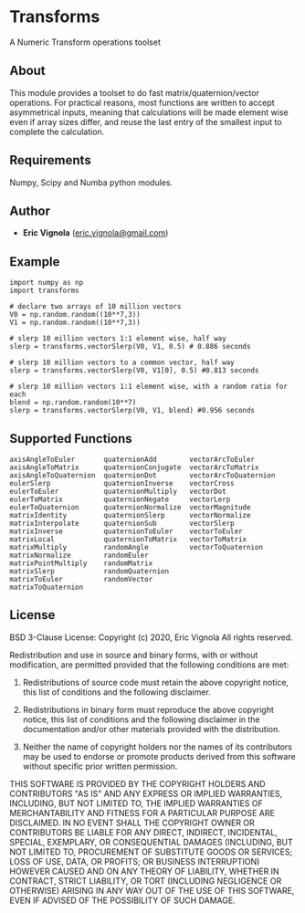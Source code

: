 # Transforms
A Numeric Transform operations toolset

## About
This module provides a toolset to do fast matrix/quaternion/vector operations.
For practical reasons, most functions are written to accept asymmetrical inputs,
meaning that calculations will be made element wise even if array sizes differ,
and reuse the last entry of the smallest input to complete the calculation.

## Requirements
Numpy, Scipy and Numba python modules.

## Author
* **Eric Vignola** (eric.vignola@gmail.com)

## Example
```
import numpy as np
import transforms

# declare two arrays of 10 million vectors
V0 = np.random.random((10**7,3))
V1 = np.random.random((10**7,3))

# slerp 10 million vectors 1:1 element wise, half way
slerp = transforms.vectorSlerp(V0, V1, 0.5) # 0.886 seconds

# slerp 10 million vectors to a common vector, half way
slerp = transforms.vectorSlerp(V0, V1[0], 0.5) #0.813 seconds

# slerp 10 million vectors 1:1 element wise, with a random ratio for each
blend = np.random.random(10**7)
slerp = transforms.vectorSlerp(V0, V1, blend) #0.956 seconds
```


## Supported Functions
```
axisAngleToEuler       quaternionAdd        vectorArcToEuler
axisAngleToMatrix      quaternionConjugate  vectorArcToMatrix
axisAngleToQuaternion  quaternionDot        vectorArcToQuaternion
eulerSlerp             quaternionInverse    vectorCross
eulerToEuler           quaternionMultiply   vectorDot
eulerToMatrix          quaternionNegate     vectorLerp
eulerToQuaternion      quaternionNormalize  vectorMagnitude
matrixIdentity         quaternionSlerp      vectorNormalize
matrixInterpolate      quaternionSub        vectorSlerp
matrixInverse          quaternionToEuler    vectorToEuler
matrixLocal            quaternionToMatrix   vectorToMatrix
matrixMultiply         randomAngle          vectorToQuaternion
matrixNormalize        randomEuler
matrixPointMultiply    randomMatrix
matrixSlerp            randomQuaternion
matrixToEuler          randomVector
matrixToQuaternion
```

## License
BSD 3-Clause License:
Copyright (c)  2020, Eric Vignola 
All rights reserved. 

Redistribution and use in source and binary forms, with or without 
modification, are permitted provided that the following conditions are met:


1. Redistributions of source code must retain the above copyright notice, 
   this list of conditions and the following disclaimer.
   
2. Redistributions in binary form must reproduce the above copyright notice, 
   this list of conditions and the following disclaimer in the documentation 
   and/or other materials provided with the distribution.
   
3. Neither the name of copyright holders nor the names of its 
   contributors may be used to endorse or promote products derived from 
   this software without specific prior written permission.
   
THIS SOFTWARE IS PROVIDED BY THE COPYRIGHT HOLDERS AND CONTRIBUTORS "AS IS" 
AND ANY EXPRESS OR IMPLIED WARRANTIES, INCLUDING, BUT NOT LIMITED TO, THE 
IMPLIED WARRANTIES OF MERCHANTABILITY AND FITNESS FOR A PARTICULAR PURPOSE ARE 
DISCLAIMED. IN NO EVENT SHALL THE COPYRIGHT OWNER OR CONTRIBUTORS BE LIABLE 
FOR ANY DIRECT, INDIRECT, INCIDENTAL, SPECIAL, EXEMPLARY, OR CONSEQUENTIAL 
DAMAGES (INCLUDING, BUT NOT LIMITED TO, PROCUREMENT OF SUBSTITUTE GOODS OR 
SERVICES; LOSS OF USE, DATA, OR PROFITS; OR BUSINESS INTERRUPTION) HOWEVER 
CAUSED AND ON ANY THEORY OF LIABILITY, WHETHER IN CONTRACT, STRICT LIABILITY, 
OR TORT (INCLUDING NEGLIGENCE OR OTHERWISE) ARISING IN ANY WAY OUT OF THE USE 
OF THIS SOFTWARE, EVEN IF ADVISED OF THE POSSIBILITY OF SUCH DAMAGE.

